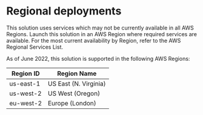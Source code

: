 # Regional deployments

This solution uses services which may not be currently available in all AWS Regions. Launch this solution in an AWS Region where required services are available. For the most current availability by Region, refer to the AWS Regional Services List.

As of June 2022, this solution is supported in the following AWS Regions:

| Region ID | Region Name |
|----------|--------|
| us-east-1 | US East (N. Virginia)
| us-west-2 | US West (Oregon)
| eu-west-2 | Europe (London)

